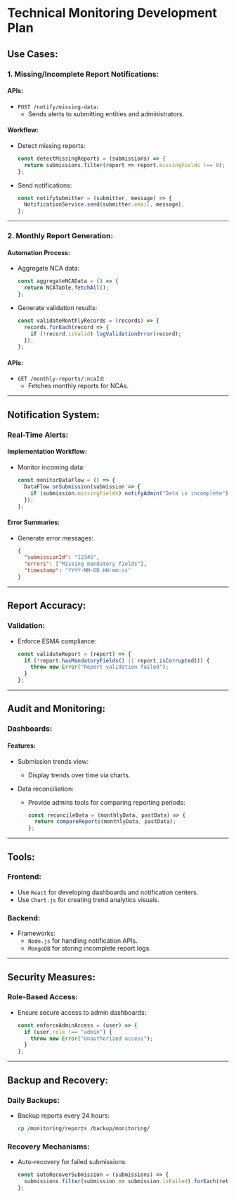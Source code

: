 # Technical Monitoring Development Plan

## Use Cases:
### 1. Missing/Incomplete Report Notifications:
#### APIs:
- `POST /notify/missing-data`:
  - Sends alerts to submitting entities and administrators.

#### Workflow:
- Detect missing reports:
  ```javascript
  const detectMissingReports = (submissions) => {
    return submissions.filter(report => report.missingFields !== 0);
  };
  ```

- Send notifications:
  ```javascript
  const notifySubmitter = (submitter, message) => {
    NotificationService.send(submitter.email, message);
  };
  ```

---

### 2. Monthly Report Generation:
#### Automation Process:
- Aggregate NCA data:
  ```javascript
  const aggregateNCAData = () => {
    return NCATable.fetchAll();
  };
  ```

- Generate validation results:
  ```javascript
  const validateMonthlyRecords = (records) => {
    records.forEach(record => {
      if (!record.isValid) logValidationError(record);
    });
  };
  ```

#### APIs:
- `GET /monthly-reports/:ncaId`:
  - Fetches monthly reports for NCAs.

---

## Notification System:
### Real-Time Alerts:
#### Implementation Workflow:
- Monitor incoming data:
  ```javascript
  const monitorDataFlow = () => {
    DataFlow.onSubmission(submission => {
      if (submission.missingFields) notifyAdmin("Data is incomplete");
    });
  };
  ```

#### Error Summaries:
- Generate error messages:
  ```json
  {
    "submissionId": "12345",
    "errors": ["Missing mandatory fields"],
    "timestamp": "YYYY-MM-DD HH:mm:ss"
  }
  ```

---

## Report Accuracy:
### Validation:
- Enforce ESMA compliance:
  ```javascript
  const validateReport = (report) => {
    if (!report.hasMandatoryFields() || report.isCorrupted()) {
      throw new Error("Report validation failed");
    }
  };
  ```

---

## Audit and Monitoring:
### Dashboards:
#### Features:
- Submission trends view:
  - Display trends over time via charts.

- Data reconciliation:
  - Provide admins tools for comparing reporting periods:
    ```javascript
    const reconcileData = (monthlyData, pastData) => {
      return compareReports(monthlyData, pastData);
    };
    ```

---

## Tools:
### Frontend:
- Use `React` for developing dashboards and notification centers.
- Use `Chart.js` for creating trend analytics visuals.

### Backend:
- Frameworks:
  - `Node.js` for handling notification APIs.
  - `MongoDB` for storing incomplete report logs.

---

## Security Measures:
### Role-Based Access:
- Ensure secure access to admin dashboards:
  ```javascript
  const enforceAdminAccess = (user) => {
    if (user.role !== "admin") {
      throw new Error("Unauthorized access");
    }
  };
  ```

---

## Backup and Recovery:
### Daily Backups:
- Backup reports every 24 hours:
  ```bash
  cp /monitoring/reports /backup/monitoring/
  ```

### Recovery Mechanisms:
- Auto-recovery for failed submissions:
  ```javascript
  const autoRecoverSubmission = (submissions) => {
    submissions.filter(submission => submission.isFailed).forEach(retrySubmission);
  };